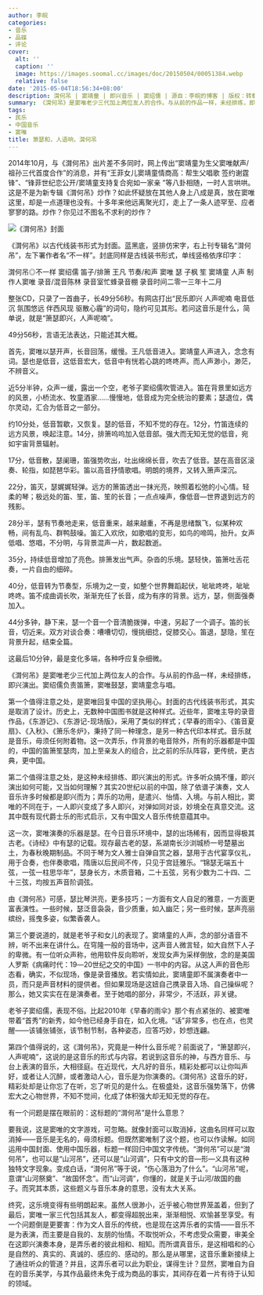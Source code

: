 ```yaml
---
author: 李皖
categories:
- 音乐
- 品碟
- 评论
cover:
  alt: ''
  caption: ''
  image: https://images.soomal.cc/images/doc/20150504/00051384.webp
  relative: false
date: '2015-05-04T18:56:34+08:00'
description: 潸何吊 | 窦靖童 | 即兴音乐 | 窦绍儒 | 源自：李皖的博客 | 版权：转载 |  平均/总评分：10.00/80
summary: 《潸何吊》是窦唯老少三代加上两位友人的合作。与从前的作品一样，未经排练，即兴演出。窦绍儒负责笛箫，窦唯鼓瑟，窦靖童念与唱。第一个值得注意之处，是窦唯回复中国的坚执用心。封面的古代线装书形式，其实是取消了设计。历史上，无数种中国图书就是这种样式……
tags:
- 民乐
- 中国音乐
- 窦唯
title: 箫瑟和，人语响，潸何吊
---
```


2014年10月，与《潸何吊》出片差不多同时，网上传出“窦靖童为生父窦唯献声/祖孙三代首度合作”的消息，并有“王菲女儿窦靖童情商高：帮生父唱歌 签约谢霆锋”、“锋菲世纪恋公开/窦靖童支持复合宛如一家亲 ”等八卦相随，一时人言哄哄。这是不是为新专辑《潸何吊》炒作？如此怀疑放在其他人身上八成是真，放在窦唯这里，却是一点道理也没有。十多年来他远离聚光灯，走上了一条人迹罕至、应者寥寥的路。炒作？你见过不图名不求利的炒作？

![《潸何吊》封面](https://images.soomal.cc/images/doc/20150504/00051384_01.webp)





《潸何吊》以古代线装书形式为封面。蓝黑底，竖排仿宋字，右上刊专辑名“潸何吊”，左下署作者名“不一样”。封底同样是古线装书形式，单线竖格依序印字：


潸何吊◎不一样
窦绍儒 笛子/排箫
王凡 节奏/和声
窦唯 瑟
子枫 笙
窦靖童 人声
制作人窦唯 录音/混音陈林 录音室忙蜂录音棚
录音时间二零一三年十二月


整张CD，只录了一首曲子，长49分56秒。有网店打出“民乐即兴 人声呢喃 电音低沉 氛围悠远 伴西风现 驱散心霾”的词句，隐约可见其形。若问这音乐是什么，简单说，就是“箫瑟即兴，人声呢喃”。

49分56秒，言语无法表达，只能述其大概。



首先，窦唯以瑟开声，长音回荡，缓慢。王凡低音进入。窦靖童人声进入，念念有词。瑟也是低音，这低音宏大，低音中有恍若心跳的咚咚声。而人声渺小，渺茫，不辨音义。

近5分半钟，众声一缓，露出一个空，老爷子窦绍儒吹管进入。笛在背景里如远方的风景，小桥流水、牧童酒家……慢慢地，低音成为完全统治的要素；瑟退位，偶尔灵动，汇合为低音之一部分。

约10分处，低音暂歇，又恢复。瑟的低音，不知不觉的存在。12分，竹笛连续的远方风景，唤起注意。14分，排箫呜呜加入低音部。强大而无知无觉的低音，宛如宇宙背景辐射。

17分，低音散，瑟阑珊，笛强势吹出，吐出绵绵长音，吹去了低音。瑟在高音区滚奏、轮指，如琵琶华彩。笛以高音抒情歌唱。明朗的境界，又转入箫声深沉。

22分，笛灭，瑟娓娓轻弹。远方的箫笛透出一抹光亮，映照着松弛的小心情。轻柔的琴；极远处的笛、笙，笛、笙的长音；一点点噪声，像低音―世界退到远方的残影。

28分半，瑟有节奏地走来，低音重来，越来越重，不再是思绪飘飞，似某种欢畅，间有乱鸟、群鸭鼓噪。笛汇入欢欣，如歌唱的变形，如鸟的啼鸣，抬升。女声低唱、悠唱，不分明，与背景混声一片，数起数逝。

35分，持续低音增加了亮色。排箫发出气声。杂沓的乐境。瑟轻快，笛箫吐舌花奏，一片自由的细碎。

40分，低音转为节奏型，乐境为之一变，如整个世界舞蹈起伏，呲呲咚咚，呲呲咚咚。笛不成曲调长吹，渐渐充任了长音，成为有序的背景。远方，瑟，侧面强奏加入。

44分多钟，静下来，瑟一个音一个音清脆拨弹，中速，另起了一个调子。笛的长音，切近来。双方对谈合奏：嘈嘈切切，慢挑细捻，促膝交心。笛退，瑟隐，笙在背景升起，结束全篇。

这最后10分钟，最是变化多端，各种呼应复杂细微。

《潸何吊》是窦唯老少三代加上两位友人的合作。与从前的作品一样，未经排练，即兴演出。窦绍儒负责笛箫，窦唯鼓瑟，窦靖童念与唱。

第一个值得注意之处，是窦唯回复中国的坚执用心。封面的古代线装书形式，其实是取消了设计。历史上，无数种中国图书就是这种样式。近些年，窦唯主导的录音作品，《东游记》、《东游记-现场版》，采用了类似的样式；《早春的雨伞》、《笛音夏扇》、《入秋》、《箫乐冬炉》，秉持了同一种理念，是另一种古代印本样式。音乐就是音乐，毋须任何附着物。这一次弄乐，作背景的电音除外，所有的乐器都是中国的，中国的笛箫笙瑟肉，加上至亲友人的组合，比之前的乐队阵容，更传统，更古典，更中国。

第二个值得注意之处，是这种未经排练、即兴演出的形式。许多听众搞不懂，即兴演出如何可能，又当如何理解？其实20世纪以前的中国，除了依谱子演奏，文人音乐许多时候都是即兴而为；弄乐的功用，是遣兴、怡情、入境。与前人相比，窦唯的不同在于，一人即兴变成了多人即兴，对弹如同对谈，妙境全在真意交流。这其中既有现代爵士乐的形式启示，又有中国文人音乐传统意蕴其中。

这一次，窦唯演奏的乐器是瑟。在今日音乐环境中，瑟的出场稀有，因而显得极其古老。《诗经》中有瑟的记载。现存最古老的瑟，系湖南长沙浏城桥一号楚墓出土，为春秋晚期制品。不同于琴为文人雅士自弹自赏之器，瑟用于古代宴享仪礼，用于合奏，也伴奏歌唱，隋唐以后民间不传，只见于宫廷雅乐。“锦瑟无端五十弦，一弦一柱思华年”，瑟身长方，木质音箱，二十五弦，另有少数为二十四、二十三弦，均按五声音阶调弦。

由《潸何吊》可感，瑟比琴洪亮，更多技巧；一方面有文人自足的雅意，一方面更富表演性。一些时候，瑟泛音袅袅，音少质重，如入幽茫；另一些时候，瑟声亮丽缤纷，摇曳多姿，似繁香袭人。

第三个要说道的，就是老爷子和女儿的表现了。窦靖童的人声，念的部分语音不辨，听不出来在讲什么。在穹隆一般的音场中，这声音人微言轻，如大自然下人子的卑微。有一位听众声称，他用软件反向聆听，发现女声为采样倒放，念的是美国人罗斯《病痛时代：19―20世纪之交的中国》一书中的内容。从这人声的音色形态看，确实，不似现场，像是录音播放。若实情如此，窦靖童即不属演奏者中一员，而只是声音材料的提供者。但如果现场是这妞自己携录音入场、自己操纵呢？那么，她又实实在在是演奏者。至于她唱的部分，非常少，不活跃，非关键。

老爷子窦绍儒，表现不俗。比起2010年《早春的雨伞》那个有点紧张的、被窦唯带着“首秀”的新秀，如今他已经身手自在，如入化境。“话”非常多，也在点，也灵醒――该铺张铺张，该节制节制，各种姿态，应答巧妙，妙想连翩。

第四个值得说的，这《潸何吊》，究竟是一种什么音乐呢？前面说了，“箫瑟即兴，人声呢喃”，这说的是这音乐的形式与内容。若说到这音乐的神，与西方音乐、与台上表演的音乐，大相径庭。在近现代，大凡好的音乐，精彩处都可以让你叫声好，或者让人沉醉，或者激动人心，音乐是为你演奏的。《潸何吊》这音乐的好，精彩处却是让你忘了在听，忘了听见的是什么。在极盛处，这音乐强势落下，仿佛宏大之心物世界，不知不觉间，化成了体积强大却无知无觉的存在。

有一个问题是摆在眼前的：这标题的“潸何吊”是什么意思？

要我说，这是窦唯的文字游戏，可忽略。就像封面可以取消掉，这曲名同样可以取消掉――音乐是无名的，毋须标题。但既然窦唯制了这个题，也可以作读解。如同运用中国封面、使用中国乐器，标题一样回归中国文字传统。“潸何吊”可以是“潸何吊”，也可以是“山河吊”，还可以是“山河调”，只有中文的音―形―义具有这种独特文字现象。变成白话，“潸何吊”等于说，“伤心落泪为了什么”。“山河吊”呢，意谓“山河祭奠”、“故国怀念”。而“山河调”，你懂的，就是关于山河/故国的曲子。而究其本质，这些题义与音乐本身的意思，没有太大关系。

终究，这乐境变得有些明朗起来。虽然人很渺小，近乎被心物世界笼盖着，但到了最后，窦唯一家三代包括其友人，都变得超脱出来，渐渐相悦、欢愉甚至享受。有一个问题倒是更要害：作为文人音乐的传统，也是现在这弄乐者的实情――音乐不是为表演，而主要是自我的、友朋的怡情。不取悦听众，不考虑受众需要，审美全在这即兴演奏本身，是弄乐者的彼此相和、相知。而所谓真音乐，是这相唱和的心是自然的、真实的、真诚的、感应的、感动的。那么是从哪里，这音乐重新接续上了通往听众的管道？并且，这弄乐者可以此为职业，谋得生计？显然，窦唯自为自在的音乐美学，与其作品最终未免于成为商品的事实，其间存在着一片有待于认知的领域。